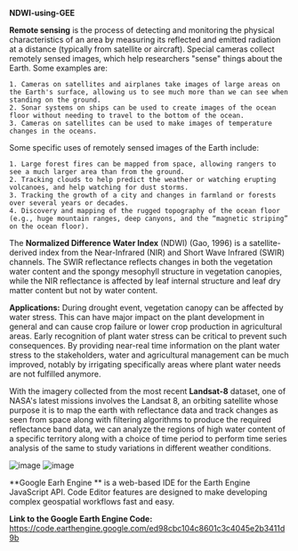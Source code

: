 **NDWI-using-GEE**

**Remote sensing** is the process of detecting and monitoring the physical characteristics of an area by measuring its reflected and emitted radiation at a distance (typically from satellite or aircraft).
Special cameras collect remotely sensed images, which help researchers "sense" things about the Earth. Some examples are:

    1. Cameras on satellites and airplanes take images of large areas on the Earth's surface, allowing us to see much more than we can see when standing on the ground.
    2. Sonar systems on ships can be used to create images of the ocean floor without needing to travel to the bottom of the ocean.
    3. Cameras on satellites can be used to make images of temperature changes in the oceans.

Some specific uses of remotely sensed images of the Earth include:

    1. Large forest fires can be mapped from space, allowing rangers to see a much larger area than from the ground.
    2. Tracking clouds to help predict the weather or watching erupting volcanoes, and help watching for dust storms.
    3. Tracking the growth of a city and changes in farmland or forests over several years or decades.
    4. Discovery and mapping of the rugged topography of the ocean floor (e.g., huge mountain ranges, deep canyons, and the “magnetic striping” on the ocean floor).



The  **Normalized  Difference  Water  Index**  (NDWI)  (Gao,  1996)  is  a  satellite-derived  index  from  the 
Near-Infrared (NIR) and Short Wave Infrared (SWIR) channels. The SWIR reflectance reflects changes 
in  both  the  vegetation  water  content  and  the  spongy  mesophyll  structure  in  vegetation  canopies, 
while the NIR reflectance is affected by leaf internal structure and leaf dry matter content but not by 
water  content.


**Applications:**
During  drought  event,  vegetation  canopy  can  be  affected  by  water  stress.  This  can  have  major 
impact on the plant development in general and can cause crop failure or lower crop production in 
agricultural areas. Early recognition of plant water stress can be critical to prevent such 
consequences. By providing near-real time information on the plant water stress to the 
stakeholders,  water  and  agricultural  management  can  be  much  improved,  notably  by  irrigating 
specifically areas where plant water needs are not fulfilled anymore. 



With the imagery collected from the most recent **Landsat-8** dataset, one of NASA's latest missions involves the Landsat 8, an orbiting satellite whose purpose it is to map the earth with 
reflectance data and track changes as seen from space along with filtering algorithms to produce the required reflectance band data, we can analyze the regions of high water content
of a specific territory along with a choice of time period to perform time series analysis of the same to study variations in different weather conditions.

![image](https://user-images.githubusercontent.com/73461681/162727152-a9011795-4588-4686-b198-bdd18bb2e7e9.png) ![image](https://user-images.githubusercontent.com/73461681/162727298-2ba476e0-1a58-43d3-9947-708825e0e973.png)


**Google Earh Engine **  is a web-based IDE for the Earth Engine JavaScript API. Code Editor features are designed to make developing complex geospatial workflows fast and easy.


**Link to the Google Earth Engine Code:**
https://code.earthengine.google.com/ed98cbc104c8601c3c4045e2b3411d9b

